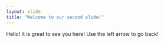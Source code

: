 ```yaml
---
layout: slide
title: "Welcome to our second slide!"
---
```

Hello! It is great to see you here!
Use the left arrow to go back!